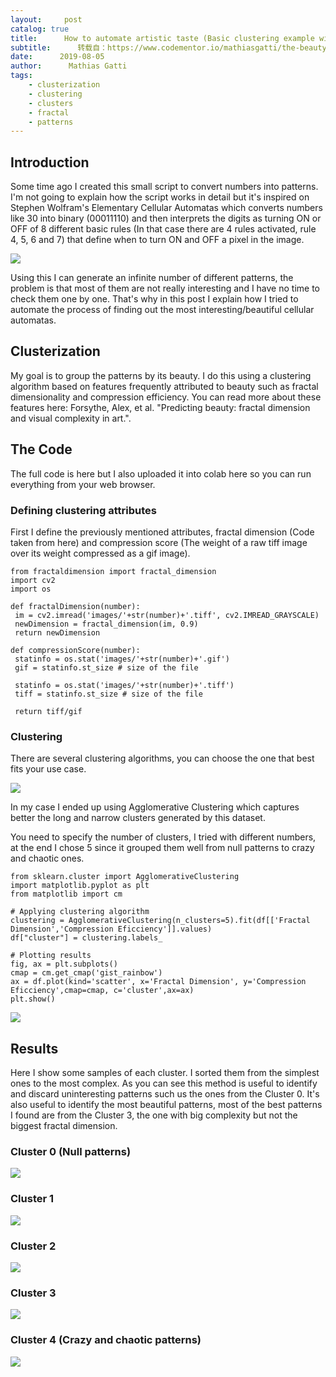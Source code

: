 ```yaml
---
layout:     post
catalog: true
title:      How to automate artistic taste (Basic clustering example with python and sklearn)
subtitle:      转载自：https://www.codementor.io/mathiasgatti/the-beauty-formula-identifying-interesting-patterns-automatically-based-on-aesthetic-metrics-basic-clustering-example-with-scikit-learn-xka5d6do8
date:      2019-08-05
author:      Mathias Gatti
tags:
    - clusterization
    - clustering
    - clusters
    - fractal
    - patterns
---
```


##  Introduction

Some time ago I created this small script to convert numbers into patterns. I'm not going to explain how the script works in detail but it's inspired on Stephen Wolfram's Elementary Cellular Automatas which converts numbers like 30 into binary (00011110) and then interprets the digits as turning ON or OFF of 8 different basic rules (In that case there are 4 rules activated, rule 4, 5, 6 and 7) that define when to turn ON and OFF a pixel in the image.

![](https://ucarecdn.com/a4323adb-4c13-4c4f-a32d-97f86468a1f0/)


Using this I can generate an infinite number of different patterns, the problem is that most of them are not really interesting and I have no time to check them one by one. That's why in this post I explain how I tried to automate the process of finding out the most interesting/beautiful cellular automatas.

##  Clusterization

My goal is to group the patterns by its beauty. I do this using a clustering algorithm based on features frequently attributed to beauty such as fractal dimensionality and compression efficiency. You can read more about these features here: Forsythe, Alex, et al. "Predicting beauty: fractal dimension and visual complexity in art.".

##  The Code

The full code is here but I also uploaded it into colab here so you can run everything from your web browser.

###  Defining clustering attributes

First I define the previously mentioned attributes, fractal dimension (Code taken from here) and compression score (The weight of a raw tiff image over its weight compressed as a gif image).

```
from fractaldimension import fractal_dimension
import cv2
import os

def fractalDimension(number):
 im = cv2.imread('images/'+str(number)+'.tiff', cv2.IMREAD_GRAYSCALE)
 newDimension = fractal_dimension(im, 0.9)
 return newDimension

def compressionScore(number):
 statinfo = os.stat('images/'+str(number)+'.gif')
 gif = statinfo.st_size # size of the file
 
 statinfo = os.stat('images/'+str(number)+'.tiff')
 tiff = statinfo.st_size # size of the file
 
 return tiff/gif

```

###  Clustering

There are several clustering algorithms, you can choose the one that best fits your use case.

![](https://ucarecdn.com/a6d86443-9072-44f0-b032-ccede2fe4073/)


In my case I ended up using Agglomerative Clustering which captures better the long and narrow clusters generated by this dataset.

You need to specify the number of clusters, I tried with different numbers, at the end I chose 5 since it grouped them well from null patterns to crazy and chaotic ones.

```
from sklearn.cluster import AgglomerativeClustering
import matplotlib.pyplot as plt
from matplotlib import cm

# Applying clustering algorithm
clustering = AgglomerativeClustering(n_clusters=5).fit(df[['Fractal Dimension','Compression Eficciency']].values)
df["cluster"] = clustering.labels_

# Plotting results
fig, ax = plt.subplots()
cmap = cm.get_cmap('gist_rainbow')
ax = df.plot(kind='scatter', x='Fractal Dimension', y='Compression Eficciency',cmap=cmap, c='cluster',ax=ax)
plt.show()

```

![](https://ucarecdn.com/4fe8f003-2d3f-4296-8c24-9283bb587e2b/)


##  Results

Here I show some samples of each cluster. I sorted them from the simplest ones to the most complex. As you can see this method is useful to identify and discard uninteresting patterns such us the ones from the Cluster 0. It's also useful to identify the most beautiful patterns, most of the best patterns I found are from the Cluster 3, the one with big complexity but not the biggest fractal dimension.

###  Cluster 0 (Null patterns)

![](https://ucarecdn.com/6f41e3ce-45dd-4b8e-aa00-b96fde1f09b4/)


###  Cluster 1

![](https://ucarecdn.com/565971db-1047-4100-92aa-c4feca3697ef/)


###  Cluster 2

![](https://ucarecdn.com/98775929-3cdc-4ff7-8dbb-0038663896bd/)


###  Cluster 3

![](https://ucarecdn.com/8f4a6dcf-b501-4b8a-bcc0-0b4822b6c26e/)


###  Cluster 4 (Crazy and chaotic patterns)

![](https://ucarecdn.com/b7066ecc-a054-4d34-9ec6-e9ef521fad85/)

